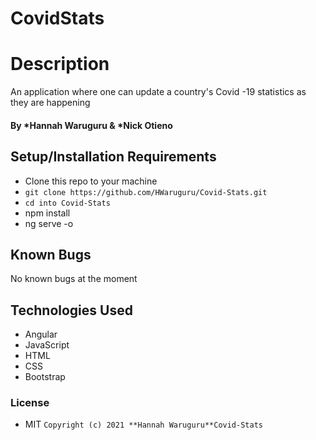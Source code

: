 # CovidStats
# Description
An application where one can update a country's Covid -19 statistics as they are happening
#### By *Hannah Waruguru & *Nick Otieno
        

## Setup/Installation Requirements
* Clone this repo to your machine
* `git clone https://github.com/HWaruguru/Covid-Stats.git`
* `cd into Covid-Stats`
* npm install 
* ng serve -o

## Known Bugs
No known bugs at the moment

## Technologies Used
* Angular
* JavaScript
* HTML
* CSS
* Bootstrap


### License
* MIT
`Copyright (c) 2021 **Hannah Waruguru**Covid-Stats`